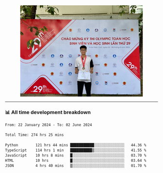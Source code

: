 <p align="center"><img src="asset/header.jpg" width="80%"/></p>

---
<!-- 
<details>
  <summary>📃 My Resume</summary>

### Education

- 📖 **Information Technology**\
📆 10/2021 - present\
📍 **Thang Long University** - Hoang Mai, Hanoi, Vietnam -->

<!-- ### Experience
- 👨‍💻 **Full Stack Web Intern**\
📆 09/2022 - 12/2023\
📍 **TECH 5S** -  Luu Huu Phuong, Phuong My Dinh I, Nam Tu Liem, Hanoi.


- 👨‍💻 **Full Stack Web Fresher**\
📆 1/2022 - 05/2023\
📍 **TECH 5S** -  Luu Huu Phuong, Phuong My Dinh I, Nam Tu Liem, Hanoi.

- 👨‍💻 **Frontend Web Fresher**\
📆 11/2023 - present\
📍 **White Neuron** -  Mau Luong, Ha Dong, Hanoi, Vietnam
</details> -->

### 📊 All time development breakdown

<!--START_SECTION:waka-->

```txt
From: 22 January 2024 - To: 02 June 2024

Total Time: 274 hrs 25 mins

Python        121 hrs 44 mins ███████████░░░░░░░░░░░░░░   44.36 %
TypeScript    114 hrs 1 min   ██████████▒░░░░░░░░░░░░░░   41.55 %
JavaScript    10 hrs 8 mins   █░░░░░░░░░░░░░░░░░░░░░░░░   03.70 %
HTML          10 hrs          █░░░░░░░░░░░░░░░░░░░░░░░░   03.64 %
JSON          4 hrs 40 mins   ▒░░░░░░░░░░░░░░░░░░░░░░░░   01.70 %
```

<!--END_SECTION:waka-->
